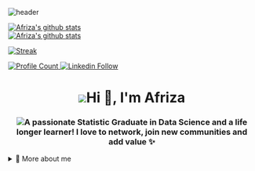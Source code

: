 ![header](https://user-images.githubusercontent.com/70303801/187113372-438a3e0b-1e87-4caf-8baf-85c2ab46c8e4.png)


<a href="https://github.com/Fiza98">
<img height="180em" src="https://github-readme-stats.vercel.app/api?username=Fiza98&show_icons=true&rank_icon=github&theme=radical&count_private=true" alt="Afriza's github stats" />
 <div align="left">

  
<a href="https://github.com/Fiza98">
<img height="180em" src="https://github-readme-stats.vercel.app/api?username=Fiza98&rank_icon=github&theme=radical&count_private=true" alt="Afriza's github stats" />
 <div align="left">
  

 
![Streak](https://github-readme-streak-stats.herokuapp.com/?user=Fiza98&hide_border=true&theme=neon)
  
 




![Profile Count](https://komarev.com/ghpvc/?username=Fiza98) 
[![Linkedin Follow](https://img.shields.io/badge/LinkedIn-3.1k-blue?style=social&logo=linkedin)](https://www.linkedin.com/in/niknurafriza/)


</h2><h1 align="center"><img src="https://media.giphy.com/media/mGcNjsfWAjY5AEZNw6/giphy.gif" width="50">Hi 👋, I'm Afriza</h1> 
<h3 align="center"><img src="https://media.giphy.com/media/VgCDAzcKvsR6OM0uWg/giphy.gif" width="50">A passionate Statistic Graduate in Data Science and a life longer learner! I love to network, join new communities and add value ✨</h3>


<div>
<details>
  <summary>🧑 More about me</summary>

- 🔭 I’m currently on a journey to build **great** things
  
- 👯 I’m exploring on Machine Learning Project

- 🌱 I’m currently learning **SQL, Python, Power BI and Tableau.** 🤓

- ⚡ My Interest & Activities : Programming | Books | Movies | Music | Art

- 👨‍💻 All of my projects are available at [https://github.com/Fiza98/Python-Projects](https://github.com/Fiza98/Projects-Python)


<h3 align="left">Languages and Tools:</h3>
<p align="left"> <a href="https://www.w3schools.com/cpp/" target="_blank" rel="noreferrer"> <img src="https://raw.githubusercontent.com/devicons/devicon/master/icons/cplusplus/cplusplus-original.svg" alt="cplusplus" width="40" height="40"/> </a> <a href="https://www.mathworks.com/" target="_blank" rel="noreferrer"> <img src="https://upload.wikimedia.org/wikipedia/commons/2/21/Matlab_Logo.png" alt="matlab" width="40" height="40"/> </a> <a href="https://www.mongodb.com/" target="_blank" rel="noreferrer"> <img src="https://raw.githubusercontent.com/devicons/devicon/master/icons/mongodb/mongodb-original-wordmark.svg" alt="mongodb" width="40" height="40"/> </a> <a href="https://www.mysql.com/" target="_blank" rel="noreferrer"> <img src="https://raw.githubusercontent.com/devicons/devicon/master/icons/mysql/mysql-original-wordmark.svg" alt="mysql" width="40" height="40"/> </a> <a href="https://www.oracle.com/" target="_blank" rel="noreferrer"> <img src="https://raw.githubusercontent.com/devicons/devicon/master/icons/oracle/oracle-original.svg" alt="oracle" width="40" height="40"/> </a> <a href="https://pandas.pydata.org/" target="_blank" rel="noreferrer"> <img src="https://raw.githubusercontent.com/devicons/devicon/2ae2a900d2f041da66e950e4d48052658d850630/icons/pandas/pandas-original.svg" alt="pandas" width="40" height="40"/> </a> <a href="https://www.python.org" target="_blank" rel="noreferrer"> <img src="https://raw.githubusercontent.com/devicons/devicon/master/icons/python/python-original.svg" alt="python" width="40" height="40"/> </a> <a href="https://scikit-learn.org/" target="_blank" rel="noreferrer"> <img src="https://upload.wikimedia.org/wikipedia/commons/0/05/Scikit_learn_logo_small.svg" alt="scikit_learn" width="40" height="40"/> </a> <a href="https://seaborn.pydata.org/" target="_blank" rel="noreferrer"> <img src="https://seaborn.pydata.org/_images/logo-mark-lightbg.svg" alt="seaborn" width="40" height="40"/> </a> </p>

  
  <img src="https://media.giphy.com/media/LnQjpWaON8nhr21vNW/giphy.gif" width="60"> <em><b>I love connecting with different people</b> so if you want to say <b>hi, I'll be happy to meet you more!</b> :)</em>
  
 
